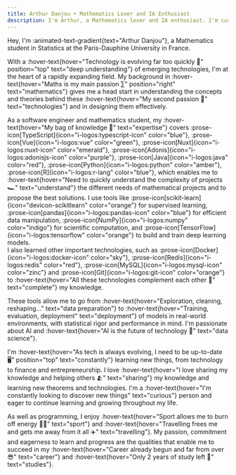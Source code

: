 ```yaml
---
title: Arthur Danjou • Mathematics Lover and IA Enthusiast
description: I'm Arthur, a Mathematics lover and IA enthusiast. I'm currently studying at the University of Paris-Saclay. I'm passionate about Mathematics, Computer Science, and Artificial Intelligence.
---
```


Hey, I'm :animated-text-gradient{text="Arthur Danjou"}, a Mathematics student in Statistics at the Paris-Dauphine University in France.

With a :hover-text{hover="Technology is evolving far too quickly 🤯" position="top" text="deep understanding"} of emerging technologies, I'm at the heart of a rapidly expanding field. My background in :hover-text{hover="Maths is my main passion ∑" position="right" text="mathematics"} gives me a head start in understanding the concepts and theories behind these :hover-text{hover="My second passion 📱" text="technologies"} and in designing them effectively.

As a software engineer and mathematics student, my :hover-text{hover="My bag of knowledge 🎒" text="expertise"} covers
:prose-icon[TypeScript]{icon="i-logos:typescript-icon" color="blue"},
:prose-icon[Vue]{icon="i-logos:vue" color="green"},
:prose-icon[Nuxt]{icon="i-logos:nuxt-icon" color="emerald"},
:prose-icon[Adonis]{icon="i-logos:adonisjs-icon" color="purple"},
:prose-icon[Java]{icon="i-logos:java" color="red"},
:prose-icon[Python]{icon="i-logos:python" color="amber"},
:prose-icon[R]{icon="i-logos:r-lang" color="blue"}, which enables me to :hover-text{hover="Need to quickly understand the complexity of projects 🏎️" text="understand"} the different needs of mathematical projects and to propose the best solutions.
I use tools like
:prose-icon[scikit-learn]{icon="devicon-scikitlearn" color="orange"} for supervised learning,
:prose-icon[pandas]{icon="i-logos:pandas-icon" color="blue"} for efficient data manipulation,
:prose-icon[NumPy]{icon="i-logos:numpy" color="indigo"} for scientific computation, and
:prose-icon[TensorFlow]{icon="i-logos:tensorflow" color="orange"} to build and train deep learning models.  
I also learned other important technologies, such as
:prose-icon[Docker]{icon="i-logos:docker-icon" color="sky"},
:prose-icon[Redis]{icon="i-logos:redis" color="red"},
:prose-icon[MySQL]{icon="i-logos:mysql-icon" color="zinc"} and
:prose-icon[Git]{icon="i-logos:git-icon" color="orange"} to :hover-text{hover="All these technologies complement each other 🔗" text="complete"} my knowledge.

These tools allow me to go from :hover-text{hover="Exploration, cleaning, reshaping…" text="data preparation"} to :hover-text{hover="Training, evaluation, deployment" text="deployment"} of models in real-world environments, with statistical rigor and performance in mind. I'm passionate about AI and :hover-text{hover="AI is the future of technology 🤖" text="data science"}.

I'm :hover-text{hover="As tech is always evolving, I need to be up-to-date 🖥️" position="top" text="constantly"} learning new things, from technology to finance and entrepreneurship. I love :hover-text{hover="I love sharing my knowledge and helping others 🫂" text="sharing"} my knowledge and learning new theorems and technologies. I'm a :hover-text{hover="I'm constantly looking to discover new things" text="curious"} person and eager to continue learning and growing throughout my life.

As well as programming, I enjoy :hover-text{hover="Sport allows me to burn off energy 🏋️‍♂️" text="sport"} and :hover-text{hover="Travelling frees me and gets me away from it all ✈️" text="travelling"}. My passion, commitment and eagerness to learn and progress are the qualities that enable me to succeed in my :hover-text{hover="Career already begun and far from over 😎" text="career"} and :hover-text{hover="Only 2 years of study left 💪" text="studies"}.
